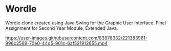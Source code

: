 # Wordle
Wordle clone created using Java Swing for the Graphic User Interface. Final Assignment for Second Year Module, Extended Java.

https://user-images.githubusercontent.com/83978332/221383961-996c2569-70e0-44d5-901c-6af521912655.mp4

